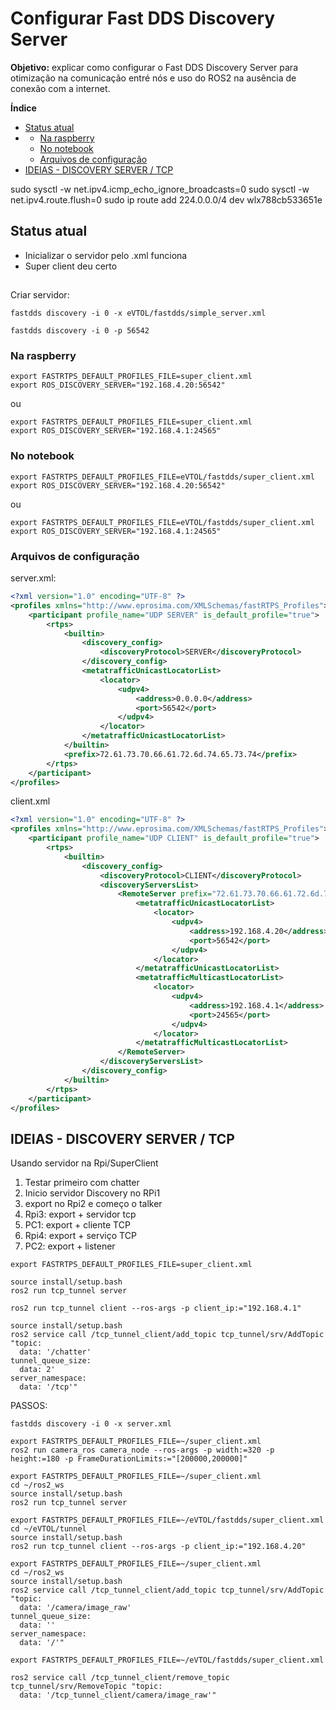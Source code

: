 # Configurar Fast DDS Discovery Server <!-- omit in toc -->

**Objetivo:** explicar como configurar o Fast DDS Discovery Server para otimização na comunicação entré nós e uso do ROS2 na ausência de conexão com a internet.

**Índice**
- [Status atual](#status-atual)
- [](#)
  - [Na raspberry](#na-raspberry)
  - [No notebook](#no-notebook)
  - [Arquivos de configuração](#arquivos-de-configuração)
- [IDEIAS - DISCOVERY SERVER / TCP](#ideias---discovery-server--tcp)

sudo  sysctl -w net.ipv4.icmp_echo_ignore_broadcasts=0
sudo sysctl -w net.ipv4.route.flush=0
sudo ip route add 224.0.0.0/4 dev wlx788cb533651e 

## Status atual

- Inicializar o servidor pelo .xml funciona
- Super client deu certo

## 

Criar servidor:
```shell
fastdds discovery -i 0 -x eVTOL/fastdds/simple_server.xml
```

```shell
fastdds discovery -i 0 -p 56542
```

### Na raspberry

```shell
export FASTRTPS_DEFAULT_PROFILES_FILE=super_client.xml
export ROS_DISCOVERY_SERVER="192.168.4.20:56542"
```

ou

```shell
export FASTRTPS_DEFAULT_PROFILES_FILE=super_client.xml
export ROS_DISCOVERY_SERVER="192.168.4.1:24565"
```

### No notebook

```shell
export FASTRTPS_DEFAULT_PROFILES_FILE=eVTOL/fastdds/super_client.xml
export ROS_DISCOVERY_SERVER="192.168.4.20:56542"
```

ou

```shell
export FASTRTPS_DEFAULT_PROFILES_FILE=eVTOL/fastdds/super_client.xml
export ROS_DISCOVERY_SERVER="192.168.4.1:24565"
```

### Arquivos de configuração

server.xml:
```xml
<?xml version="1.0" encoding="UTF-8" ?>
<profiles xmlns="http://www.eprosima.com/XMLSchemas/fastRTPS_Profiles">
    <participant profile_name="UDP SERVER" is_default_profile="true">
        <rtps>
            <builtin>
                <discovery_config>
                    <discoveryProtocol>SERVER</discoveryProtocol>
                </discovery_config>
                <metatrafficUnicastLocatorList>
                    <locator>
                        <udpv4>
                            <address>0.0.0.0</address>
                            <port>56542</port>
                        </udpv4>
                    </locator>
                </metatrafficUnicastLocatorList>
            </builtin>
            <prefix>72.61.73.70.66.61.72.6d.74.65.73.74</prefix>
        </rtps>
    </participant>
</profiles>
```

client.xml
```xml
<?xml version="1.0" encoding="UTF-8" ?>
<profiles xmlns="http://www.eprosima.com/XMLSchemas/fastRTPS_Profiles">
    <participant profile_name="UDP CLIENT" is_default_profile="true">
        <rtps>
            <builtin>
                <discovery_config>
                    <discoveryProtocol>CLIENT</discoveryProtocol>
                    <discoveryServersList>
                        <RemoteServer prefix="72.61.73.70.66.61.72.6d.74.65.73.74">
                            <metatrafficUnicastLocatorList>
                                <locator>
                                    <udpv4>
                                        <address>192.168.4.20</address>
                                        <port>56542</port>
                                    </udpv4>
                                </locator>
                            </metatrafficUnicastLocatorList>
                            <metatrafficMulticastLocatorList>
                                <locator>
                                    <udpv4>
                                        <address>192.168.4.1</address>
                                        <port>24565</port>
                                    </udpv4>
                                </locator>
                            </metatrafficMulticastLocatorList>
                        </RemoteServer>
                    </discoveryServersList>
                </discovery_config>
            </builtin>
        </rtps>
    </participant>
</profiles>
```


## IDEIAS - DISCOVERY SERVER / TCP

Usando servidor na Rpi/SuperClient 

1. Testar primeiro com chatter
2. Inicio servidor Discovery no RPi1
3. export no Rpi2 e começo o talker
4. Rpi3: export + servidor tcp
5. PC1: export + cliente TCP
6. Rpi4: export + serviço TCP
7. PC2: export + listener

```
export FASTRTPS_DEFAULT_PROFILES_FILE=super_client.xml
```

```
source install/setup.bash
ros2 run tcp_tunnel server
```

```
ros2 run tcp_tunnel client --ros-args -p client_ip:="192.168.4.1"
```

```
source install/setup.bash
ros2 service call /tcp_tunnel_client/add_topic tcp_tunnel/srv/AddTopic "topic:
  data: '/chatter'
tunnel_queue_size:
  data: 2'
server_namespace:
  data: '/tcp'"
```

PASSOS:
```shell
fastdds discovery -i 0 -x server.xml
```
```shell
export FASTRTPS_DEFAULT_PROFILES_FILE=~/super_client.xml
ros2 run camera_ros camera_node --ros-args -p width:=320 -p height:=180 -p FrameDurationLimits:="[200000,200000]"
```
```shell
export FASTRTPS_DEFAULT_PROFILES_FILE=~/super_client.xml
cd ~/ros2_ws
source install/setup.bash
ros2 run tcp_tunnel server
```
```shell
export FASTRTPS_DEFAULT_PROFILES_FILE=~/eVTOL/fastdds/super_client.xml
cd ~/eVTOL/tunnel
source install/setup.bash
ros2 run tcp_tunnel client --ros-args -p client_ip:="192.168.4.20"
```
```shell
export FASTRTPS_DEFAULT_PROFILES_FILE=~/super_client.xml
cd ~/ros2_ws
source install/setup.bash
ros2 service call /tcp_tunnel_client/add_topic tcp_tunnel/srv/AddTopic "topic:
  data: '/camera/image_raw'
tunnel_queue_size:
  data: ''
server_namespace:
  data: '/'"

```
```shell
export FASTRTPS_DEFAULT_PROFILES_FILE=~/eVTOL/fastdds/super_client.xml

```

```
ros2 service call /tcp_tunnel_client/remove_topic tcp_tunnel/srv/RemoveTopic "topic:
  data: '/tcp_tunnel_client/camera/image_raw'"
```
